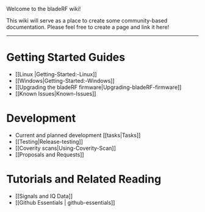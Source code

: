 Welcome to the bladeRF wiki!

This wiki will serve as a place to create some community-based documentation. Please feel free to create a page and link it here!


***

# Getting Started Guides #
* [[Linux |Getting-Started:-Linux]]
* [[Windows|Getting-Started:-Windows]]
* [[Upgrading the bladeRF firmware|Upgrading-bladeRF-firmware]]
* [[Known Issues|Known-Issues]]

# Development #

* Current and planned development [[tasks|Tasks]]
* [[Testing|Release-testing]]
* [[Coverity scans|Using-Coverity-Scan]]
* [[Proposals and Requests]]

# Tutorials and Related Reading #
* [[Signals and IQ Data]]
* [[Github Essentials | github-essentials]]
